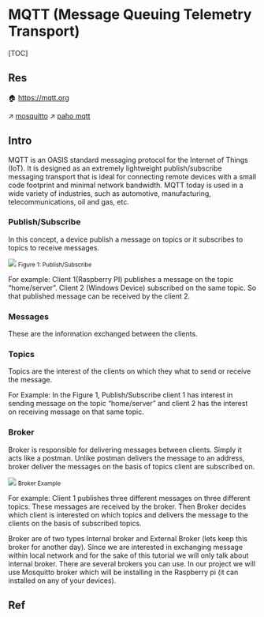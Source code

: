 # MQTT (Message Queuing Telemetry Transport)

[TOC]



## Res
🏠 https://mqtt.org

↗ [mosquitto](mosquitto/mosquitto.md)
↗ [paho mqtt](../../../../🔑%20CS_Core/👩‍💻%20Programming%20Methodology%20and%20Languages/🛠️%20Programming%20Tools%20Chain/🚠%20Runtimes%20&%20SDKs/Python%20Runtimes%20Environments/Python%20Third-party%20Libs/Networking%20&%20Streaming/paho%20mqtt/paho%20mqtt.md)



## Intro
MQTT is an OASIS standard messaging protocol for the Internet of Things (IoT). It is designed as an extremely lightweight publish/subscribe messaging transport that is ideal for connecting remote devices with a small code footprint and minimal network bandwidth. MQTT today is used in a wide variety of industries, such as automotive, manufacturing, telecommunications, oil and gas, etc.


### Publish/Subscribe
In this concept, a device publish a message on topics or it subscribes to topics to receive messages.

![](https://miro.medium.com/v2/resize:fit:1400/1*mjudWMsl1Zc04Idr_dK1Rg.png)
<small>Figure 1: Publish/Subscribe</small>

For example:
Client 1(Raspberry PI) publishes a message on the topic “home/server”. Client 2 (Windows Device) subscribed on the same topic. So that published message can be received by the client 2.


### Messages
These are the information exchanged between the clients.


### Topics
Topics are the interest of the clients on which they what to send or receive the message.

For Example:
In the Figure 1, Publish/Subscribe client 1 has interest in sending message on the topic “home/server” and client 2 has the interest on receiving message on that same topic.


### Broker
Broker is responsible for delivering messages between clients. Simply it acts like a postman. Unlike postman delivers the message to an address, broker deliver the messages on the basis of topics client are subscribed on.

![](https://miro.medium.com/v2/resize:fit:1400/1*Kq-4M1L0SaNfytokY1dDnQ.png)
<small>Broker Example</small>

For example:
Client 1 publishes three different messages on three different topics. These messages are received by the broker. Then Broker decides which client is interested on which topics and delivers the message to the clients on the basis of subscribed topics.

Broker are of two types Internal broker and External Broker (lets keep this broker for another day). Since we are interested in exchanging message within local network and for the sake of this tutorial we will only talk about internal broker. There are several brokers you can use. In our project we will use Mosquitto broker which will be installing in the Raspberry pi (it can installed on any of your devices).



## Ref
[MQTT | Wikipedia]: https://en.wikipedia.org/wiki/MQTT
[What is MQTT? | AWS]: https://aws.amazon.com/what-is/mqtt/
[MQTT Essentials]: https://www.hivemq.com/mqtt-essentials/

[👍  Stream live video from client to server using OpenCV and Paho-MQTT]: https://medium.com/@pritam.mondal.0711/stream-live-video-from-client-to-server-using-opencv-and-paho-mqtt-674d3327e8b3

[👍 How to install and use Mosquitto for Windows.pdf]: https://team-ethernet.github.io/guides/How%20to%20install%20and%20use%20Mosquitto%20for%20Windows.pdf

